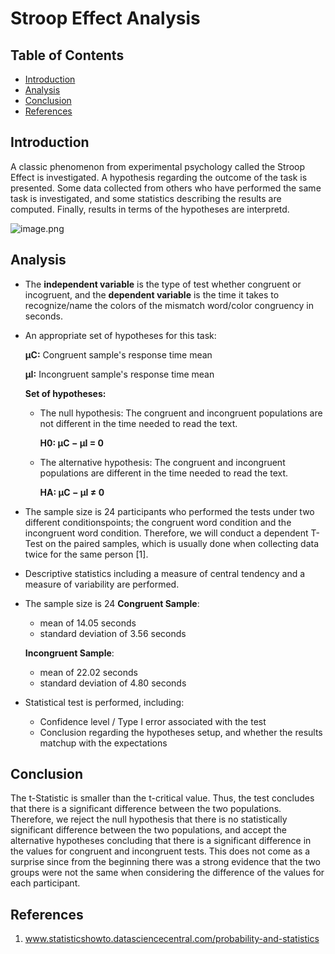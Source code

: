 #  Stroop Effect Analysis

## Table of Contents
- [Introduction](#intro)
- [Analysis](#analysis)
- [Conclusion](#conclusion)
- [References](#eeferences)


<a id='intro'></a>
## Introduction
A classic phenomenon from experimental psychology called the Stroop Effect is investigated. A hypothesis regarding the outcome of the task is presented. Some data collected from others who have performed the same task is investigated, and some statistics describing the results are computed. Finally, results in terms of the hypotheses are interpretd.

![image.png](http://res.cloudinary.com/hrscywv4p/image/upload/c_limit,f_auto,h_2000,q_90,w_1200/v1/107158/Stroop_Test_2_t071jx.jpg)


<a id='analysis'></a>
## Analysis

* The **independent variable** is the type of test whether congruent or incogruent, and the **dependent variable** is the time it takes to recognize/name the colors of the mismatch word/color congruency in seconds.


* An appropriate set of hypotheses for this task:

  **μC:** Congruent sample's response time mean

  **μI:** Incongruent sample's response time mean

  **Set of hypotheses:**
    * The null hypothesis: The congruent and incongruent populations are not different in the time needed to read the text.

      **H0: μC − μI = 0**
    * The alternative hypothesis: The congruent and incongruent populations are different in the time needed to read the text.

      **HA: μC − μI ≠ 0**


* The sample size is 24 participants who performed the tests under two different conditionspoints; the congruent word condition and the incongruent word condition. Therefore, we will conduct a dependent T-Test on the paired samples, which is usually done when collecting data twice for the same person [1].


* Descriptive statistics including a measure of central tendency and a measure of variability are performed.


* The sample size is 24
  **Congruent Sample**:
    * mean of 14.05 seconds
    * standard deviation of 3.56 seconds

  **Incongruent Sample**:
    * mean of 22.02 seconds
    * standard deviation of 4.80 seconds
    
    
* Statistical test is performed, including:
  * Confidence level / Type I error associated with the test
  * Conclusion regarding the hypotheses setup, and whether the results matchup with the expectations
  
  
<a id='conclusion'></a>
## Conclusion

The t-Statistic is smaller than the t-critical value. Thus, the test concludes that there is a significant difference between the two populations. Therefore, we reject the null hypothesis that there is no statistically significant difference between the two populations, and accept the alternative hypotheses concluding that there is a significant difference in the values for congruent and incongruent tests. This does not come as a surprise since from the beginning there was a strong evidence that the two groups were not the same when considering the difference of the values for each participant.


<a id='references'></a>
## References
1. www.statisticshowto.datasciencecentral.com/probability-and-statistics
